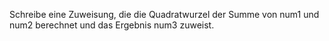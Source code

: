 Schreibe eine Zuweisung, die die Quadratwurzel der Summe von num1 und num2 berechnet und das Ergebnis num3 zuweist.